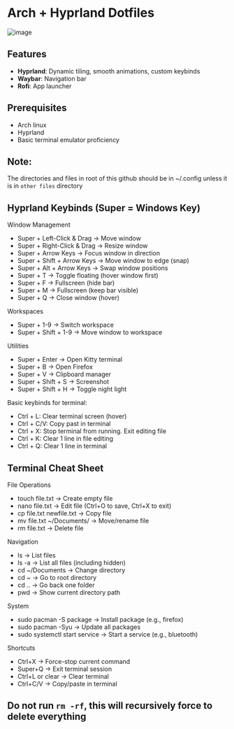 
# Arch + Hyprland Dotfiles  
![image](https://github.com/user-attachments/assets/32843818-4234-4768-84b0-d60ee3d5a1c8)



## Features
- **Hyprland**: Dynamic tiling, smooth animations, custom keybinds
- **Waybar**: Navigation bar
- **Rofi**: App launcher

## Prerequisites
- Arch linux
- Hyprland
- Basic terminal emulator proficiency

## Note:
The directories and files in root of this github should be in ~/.config unless it is in ```other files``` directory

## Hyprland Keybinds (Super = Windows Key)
Window Management
- Super + Left-Click & Drag → Move window
- Super + Right-Click & Drag → Resize window
- Super + Arrow Keys → Focus window in direction
- Super + Shift + Arrow Keys → Move window to edge (snap)
- Super + Alt + Arrow Keys → Swap window positions
- Super + T → Toggle floating (hover window first)
- Super + F → Fullscreen (hide bar)
- Super + M → Fullscreen (keep bar visible)
- Super + Q → Close window (hover)

Workspaces
- Super + 1-9 → Switch workspace
- Super + Shift + 1-9 → Move window to workspace

Utilities
- Super + Enter → Open Kitty terminal
- Super + B → Open Firefox
- Super + V → Clipboard manager
- Super + Shift + S → Screenshot
- Super + Shift + H → Toggle night light

Basic keybinds for terminal:
- Ctrl + L: Clear terminal screen (hover)
- Ctrl + C/V: Copy past in terminal
- Ctrl + X: Stop terminal from running. Exit editing file
- Ctrl + K: Clear 1 line in file editing
- Ctrl + Q: Clear 1 line in terminal

## Terminal Cheat Sheet
File Operations
- touch file.txt → Create empty file
- nano file.txt → Edit file (Ctrl+O to save, Ctrl+X to exit)
- cp file.txt newfile.txt → Copy file
- mv file.txt ~/Documents/ → Move/rename file
- rm file.txt → Delete file

Navigation
- ls → List files
- ls -a → List all files (including hidden)
- cd ~/Documents → Change directory
- cd ~ → Go to root directory
- cd .. → Go back one folder
- pwd → Show current directory path

System
- sudo pacman -S package → Install package (e.g., firefox)
- sudo pacman -Syu → Update all packages
- sudo systemctl start service → Start a service (e.g., bluetooth)

Shortcuts
- Ctrl+X → Force-stop current command
- Super+Q → Exit terminal session
- Ctrl+L or clear → Clear terminal
- Ctrl+C/V → Copy/paste in terminal

## Do not run ```rm -rf```, this will recursively force to delete everything
